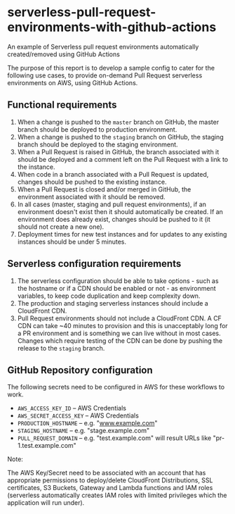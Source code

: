 # serverless-pull-request-environments-with-github-actions
An example of Serverless pull request environments automatically created/removed using GitHub Actions

The purpose of this report is to develop a sample config to cater for the following use cases, to provide on-demand Pull Request serverless environments on AWS, using GitHub Actions.

## Functional requirements

1. When a change is pushed to the `master` branch on GitHub, the master branch should be deployed to production environment.
2. When a change is pushed to the `staging` branch on GitHub, the staging branch should be deployed to the staging environment.
3. When a Pull Request is raised in GitHub, the branch associated with it should be deployed and a comment left on the Pull Request with a link to the instance.
4. When code in a branch associated with a Pull Request is updated, changes should be pushed to the existing instance.
5. When a Pull Request is closed and/or merged in GitHub, the environment associated with it should be removed.
6. In all cases (master, staging and pull request environments), if an environment doesn't exist then it should automatically be created. If an environment does already exist, changes should be pushed to it (it should not create a new one).
7. Deployment times for new test instances and for updates to any existing instances should be under 5 minutes.

## Serverless configuration requirements

1. The serverless configuration should be able to take options - such as the hostname or if a CDN should be enabled or not - as environment variables, to keep code duplication and keep complexity down.
2. The production and staging serverless instances should include a CloudFront CDN.
3. Pull Request environments should not include a CloudFront CDN. A CF CDN can take ~40 minutes to provision and this is unacceptably long for a PR environment and is something we can live without in most cases. Changes which require testing of the CDN can be done by pushing the release to the `staging` branch.

## GitHub Repository configuration

The following secrets need to be configured in AWS for these workflows to work.

* `AWS_ACCESS_KEY_ID` – AWS Credentials
* `AWS_SECRET_ACCESS_KEY` – AWS Credentials
* `PRODUCTION_HOSTNAME` – e.g. "www.example.com"
* `STAGING_HOSTNAME` – e.g. "stage.example.com"
* `PULL_REQUEST_DOMAIN` – e.g. "test.example.com" will result URLs like "pr-1.test.example.com"

Note:

The AWS Key/Secret need to be associated with an account that has appropriate permissions to deploy/delete CloudFront Distributions, SSL certificates, S3 Buckets, Gateway and Lambda functions and IAM roles (serverless automatically creates IAM roles with limited privileges which the application will run under).
